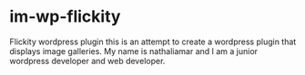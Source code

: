 # im-wp-flickity
Flickity wordpress plugin
this is an attempt to create a wordpress plugin that displays image galleries.
My name is nathaliamar and I am a junior wordpress developer and web developer.
